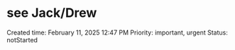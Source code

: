 # see Jack/Drew

Created time: February 11, 2025 12:47 PM
Priority: important, urgent
Status: notStarted